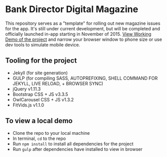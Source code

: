 # Bank Director Digital Magazine
This repository serves as a "template" for rolling out new magazine issues for the app.  It's still under current development, but will be completed and officially launched in-app starting in November of 2015. [View Working Demo of the project](http://danieljbell.github.io/BDapp/departments/TOC.html) and narrow your browser window to phone size or use dev tools to simulate mobile device.

## Tooling for the project
- Jekyll (for site generation)
- GULP (for compiling SASS, AUTOPREFIXING, SHELL COMMAND FOR JEKYLL, LIVE RELOAD, + BROWSER SYNC)
- jQuery v1.11.3
- Bootstrap CSS + JS v3.3.5
- OwlCarousel CSS + JS v1.3.2
- FitVids.js v1.1.0

## To view a local demo
- Clone the repo to your local machine
- In terminal, ```cd``` to the repo
- Run ```npm install``` to install all dependencies for the project
- Run ```gulp``` after dependencies have installed to view in browser

